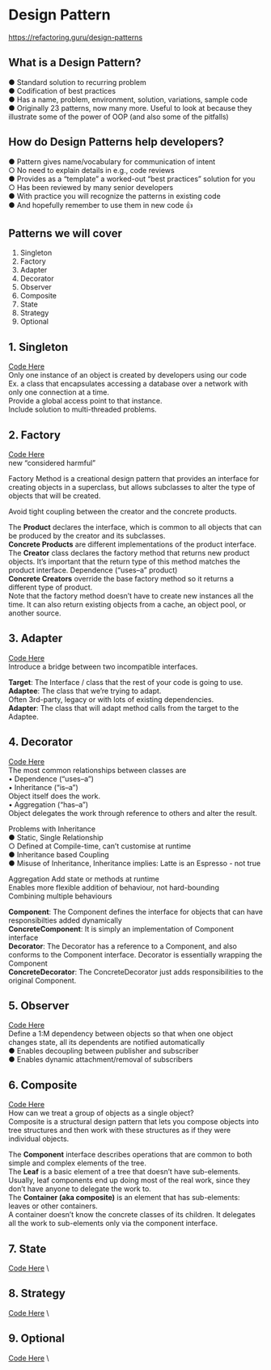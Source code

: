 # Design Pattern
https://refactoring.guru/design-patterns 
## What is a Design Pattern?
● Standard solution to recurring problem \
● Codification of best practices \
● Has a name, problem, environment, solution, variations, sample code \
● Originally 23 patterns, now many more. Useful to look at because they \
illustrate some of the power of OOP (and also some of the pitfalls)

## How do Design Patterns help developers?
● Pattern gives name/vocabulary for communication of intent  
    ○ No need to explain details in e.g., code reviews \
● Provides as a “template” a worked-out “best practices” solution for you  
    ○ Has been reviewed by many senior developers \
● With practice you will recognize the patterns in existing code \
● And hopefully remember to use them in new code 👍

## Patterns we will cover
1. Singleton
2. Factory
3. Adapter
4. Decorator  
5. Observer 
6. Composite 
7. State
8. Strategy   
9. Optional 
 
## 1. Singleton 
[Code Here](./Singleton_single_threaded.java) \
Only one instance of an object is created by developers using our code \
    Ex. a class that encapsulates accessing a database over a network with only one connection at a time. \
Provide a global access point to that instance. \
Include solution to multi-threaded problems.

## 2. Factory
[Code Here](./Factory.java) \
new “considered harmful” 

Factory Method is a creational design pattern that provides an interface for creating objects in a
superclass, but allows subclasses to alter the type of objects that will be created.

Avoid tight coupling between the creator and the concrete products.

The **Product** declares the interface, which is common to all objects that can be produced by the creator and its subclasses.\
**Concrete Products** are different implementations of the product interface.\
The **Creator** class declares the factory method that returns new product objects. It’s
important that the return type of this method matches the product interface. Dependence (“uses–a” product) \
**Concrete Creators** override the base factory method so it returns a different type of product. \
Note that the factory method doesn’t have to create new instances all the time. It can also return existing objects from a cache, an object pool, or another source.

## 3. Adapter 
[Code Here](./Adapter.java) \
Introduce a bridge between two incompatible interfaces.

**Target**: The Interface / class that the rest of your code is going to use. \
**Adaptee**: The class that we’re trying to adapt. \
Often 3rd-party, legacy or with lots of existing dependencies.\
**Adapter**: The class that will adapt method calls from the target to the Adaptee. 

## 4. Decorator 
[Code Here](./Decorator.java) \
The most common relationships between classes are \
• Dependence (“uses–a”) \
• Inheritance (“is–a”) \
Object itself does the work.\
• Aggregation (“has–a”) \
Object delegates the work through reference to others and alter the result.

Problems with Inheritance \
● Static, Single Relationship \
○ Defined at Compile-time, can’t customise at runtime \
● Inheritance based Coupling \
● Misuse of Inheritance, Inheritance implies: Latte is an Espresso - not true 

Aggregation
Add state or methods at runtime\
Enables more flexible addition of behaviour, not hard-bounding \
Combining multiple behaviours

**Component**: The Component defines the interface for objects that can have responsibilties added dynamically \
**ConcreteComponent**: It is simply an implementation of Component interface \
**Decorator**: The Decorator has a reference to a Component, and also conforms to the Component interface. Decorator is essentially wrapping the Component \
**ConcreteDecorator**: The ConcreteDecorator just adds responsibilities to the original Component. 

## 5. Observer
[Code Here](./Observer.java) \
 Define a 1:M dependency between objects so that when one object changes state, all its dependents are notified automatically \
● Enables decoupling between publisher and subscriber \
● Enables dynamic attachment/removal of subscribers 

## 6. Composite
[Code Here](./Composite.java) \
How can we treat a group of objects as a single object? \
Composite is a structural design pattern that lets you compose objects into tree structures and
then work with these structures as if they were individual objects.

The **Component** interface describes operations that are common to both simple and complex elements of the tree. \
The **Leaf** is a basic element of a tree that doesn’t have sub-elements. \
Usually, leaf components end up doing most of the real work, since they don’t have anyone to
delegate the work to. \
The **Container (aka composite)** is an element that has sub-elements: leaves or other containers. \
A container doesn’t know the concrete classes of its children. 
It delegates all the work to sub-elements only via the component interface.


## 7. State
[Code Here](./State.java) \
## 8. Strategy   
[Code Here](./Strategy.java) \



## 9. Optional 
[Code Here](./Optional.java) \